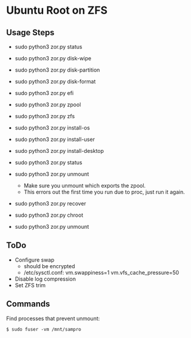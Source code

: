 Ubuntu Root on ZFS
==================

Usage Steps
-----------

* sudo python3 zor.py status
* sudo python3 zor.py disk-wipe
* sudo python3 zor.py disk-partition
* sudo python3 zor.py disk-format
* sudo python3 zor.py efi
* sudo python3 zor.py zpool
* sudo python3 zor.py zfs
* sudo python3 zor.py install-os
* sudo python3 zor.py install-user
* sudo python3 zor.py install-desktop
* sudo python3 zor.py status
* sudo python3 zor.py unmount
  - Make sure you unmount which exports the zpool.
  - This errors out the first time you run due to proc, just run it again.

* sudo python3 zor.py recover
* sudo python3 zor.py chroot
* sudo python3 zor.py unmount


ToDo
----

* Configure swap
  - should be encrypted
  - /etc/sysctl.conf:
    vm.swappiness=1
    vm.vfs_cache_pressure=50
* Disable log compression
* Set ZFS trim

Commands
--------

Find processes that prevent unmount:

`$ sudo fuser -vm /mnt/sampro`
